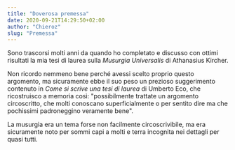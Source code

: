 ```yaml
---
title: "Doverosa premessa"
date: 2020-09-21T14:29:50+02:00
author: "Chieroz"
slug: "Premessa"
---
```


Sono trascorsi molti anni da quando ho completato e discusso con ottimi risultati la mia tesi di laurea sulla _Musurgia Universalis_ di Athanasius Kircher.

Non ricordo nemmeno bene perché avessi scelto proprio questo argomento, ma sicuramente ebbe il suo peso un prezioso suggerimento contenuto in _Come si scrive una tesi di laurea_ di Umberto Eco, che ricostruisco a memoria così: "possibilmente trattate un argomento circoscritto, che molti conoscano superficialmente o per sentito dire ma che pochissimi padroneggino veramente bene".

La musurgia era un tema forse non facilmente circoscrivibile, ma era sicuramente noto per sommi capi a molti e terra incognita nei dettagli per quasi tutti.
